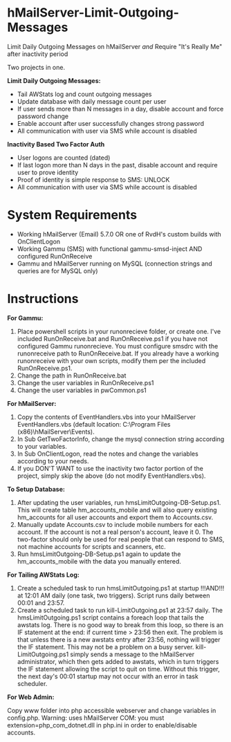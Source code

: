 # hMailServer-Limit-Outgoing-Messages

Limit Daily Outgoing Messages on hMailServer
   *and*
Require "It's Really Me" after inactivity period


Two projects in one.

**Limit Daily Outgoing Messages:**
* Tail AWStats log and count outgoing messages
* Update database with daily message count per user
* If user sends more than N messages in a day, disable account and force password change
* Enable account after user successfully changes strong password
* All communication with user via SMS while account is disabled

**Inactivity Based Two Factor Auth**
* User logons are counted (dated)
* If last logon more than N days in the past, disable account and require user to prove identity
* Proof of identity is simple response to SMS: UNLOCK
* All communication with user via SMS while account is disabled


# System Requirements
- Working hMailServer (Email) 5.7.0 OR one of RvdH's custom builds with OnClientLogon
- Working Gammu (SMS) with functional gammu-smsd-inject AND configured RunOnReceive
- Gammu and hMailServer running on MySQL (connection strings and queries are for MySQL only)


# Instructions

**For Gammu:**

1) Place powershell scripts in your runonrecieve folder, or create one. I've included RunOnReceive.bat and RunOnReceive.ps1 if you have not configured Gammu runonrecieve. You must configure smsdrc with the runonreceive path to RunOnReceive.bat. If you already have a working runonreceive with your own scripts, modify them per the included RunOnReceive.ps1.
2) Change the path in RunOnReceive.bat
3) Change the user variables in RunOnReceive.ps1
4) Change the user variables in pwCommon.ps1


**For hMailServer:**

1) Copy the contents of EventHandlers.vbs into your hMailServer EventHandlers.vbs (default location: C:\Program Files (x86)\hMailServer\Events).
2) In Sub GetTwoFactorInfo, change the mysql connection string according to your variables.
3) In Sub OnClientLogon, read the notes and change the variables according to your needs.
4) If you DON'T WANT to use the inactivity two factor portion of the project, simply skip the above (do not modify EventHandlers.vbs).


**To Setup Database:**

1) After updating the user variables, run hmsLimitOutgoing-DB-Setup.ps1. This will create table hm_accounts_mobile and will also query existing hm_accounts for all user accounts and export them to Accounts.csv.
2) Manually update Accounts.csv to include mobile numbers for each account. If the account is not a real person's account, leave it 0. The two-factor should only be used for real people that can respond to SMS, not machine accounts for scripts and scanners, etc.
3) Run hmsLimitOutgoing-DB-Setup.ps1 again to update the hm_accounts_mobile with the data you manually entered.


**For Tailing AWStats Log:**

1) Create a scheduled task to run hmsLimitOutgoing.ps1 at startup !!!AND!!! at 12:01 AM daily (one task, two triggers). Script runs daily between 00:01 and 23:57.
2) Create a scheduled task to run kill-LimitOutgoing.ps1 at 23:57 daily. The hmsLimitOutgoing.ps1 script contains a foreach loop that tails the awstats log. There is no good way to break from this loop, so there is an IF statement at the end: if current time > 23:56 then exit. The problem is that unless there is a new awstats entry after 23:56, nothing will trigger the IF statement. This may not be a problem on a busy server. kill-LimitOutgoing.ps1 simply sends a message to the hMailServer administrator, which then gets added to awstats, which in turn triggers the IF statement allowing the script to quit on time. Without this trigger, the next day's 00:01 startup may not occur with an error in task scheduler. 


**For Web Admin:**

Copy www folder into php accessible webserver and change variables in config.php. Warning: uses hMailServer COM: you must extension=php_com_dotnet.dll in php.ini in order to enable/disable accounts.

